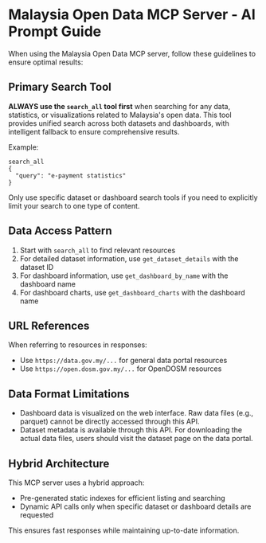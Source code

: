 # Malaysia Open Data MCP Server - AI Prompt Guide

When using the Malaysia Open Data MCP server, follow these guidelines to ensure optimal results:

## Primary Search Tool

**ALWAYS use the `search_all` tool first** when searching for any data, statistics, or visualizations related to Malaysia's open data. This tool provides unified search across both datasets and dashboards, with intelligent fallback to ensure comprehensive results.

Example:
```
search_all
{
  "query": "e-payment statistics"
}
```

Only use specific dataset or dashboard search tools if you need to explicitly limit your search to one type of content.

## Data Access Pattern

1. Start with `search_all` to find relevant resources
2. For detailed dataset information, use `get_dataset_details` with the dataset ID
3. For dashboard information, use `get_dashboard_by_name` with the dashboard name
4. For dashboard charts, use `get_dashboard_charts` with the dashboard name

## URL References

When referring to resources in responses:
- Use `https://data.gov.my/...` for general data portal resources
- Use `https://open.dosm.gov.my/...` for OpenDOSM resources

## Data Format Limitations

- Dashboard data is visualized on the web interface. Raw data files (e.g., parquet) cannot be directly accessed through this API.
- Dataset metadata is available through this API. For downloading the actual data files, users should visit the dataset page on the data portal.

## Hybrid Architecture

This MCP server uses a hybrid approach:
- Pre-generated static indexes for efficient listing and searching
- Dynamic API calls only when specific dataset or dashboard details are requested

This ensures fast responses while maintaining up-to-date information.

